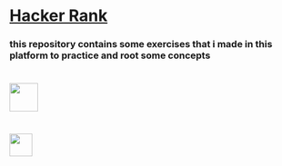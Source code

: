 # [Hacker Rank](https://www.hackerrank.com/)

### this repository contains some exercises that i made in this platform to practice and root some concepts

# <img src="https://cdn.jsdelivr.net/gh/devicons/devicon@latest/icons/c/c-original.svg" width="50" heigh="50"/>

# <img src="https://cdn.jsdelivr.net/gh/devicons/devicon/icons/java/java-original.svg" width="40" height="40"/>
